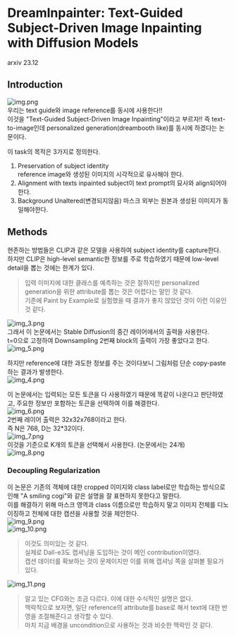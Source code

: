 DreamInpainter: Text-Guided Subject-Driven Image Inpainting with Diffusion Models
===
arxiv 23.12
 
## Introduction  
![img.png](img.png)  
우리는 text guide와 image reference를 동시에 사용한다!!  
이것을 "Text-Guided Subject-Driven Image Inpainting"이라고 부르자!!
즉 text-to-image인데 personalized generation(dreambooth like)를 동시에 하겠다는 논문이다.

이 task의 목적은 3가지로 정의한다.  
1. Preservation of subject identity  
    reference image와 생성된 이미지의 시각적으로 유사해야 한다.
2. Alignment with texts
    inpainted subject이 text prompt의 묘사와 align되어야 한다.
3. Background Unaltered(변경되지않음)
    마스크 외부는 원본과 생성된 이미지가 동일해야한다.                                 
  
  
## Methods  
현존하는 방법들은 CLIP과 같은 모델을 사용하여 subject identity를 capture한다.  
하지만 CLIP은 high-level semantic한 정보를 주로 학습하였기 때문에 low-level detail을 뽑는 것에는 한계가 있다.
> 입력 이미지에 대한 클래스를 예측하는 것은 잘하지만 personalized generation을 위한 attribute를 뽑는 것은 어렵다는 말인 것 같다.  
> 기존에 Paint by Example로 실험했을 때 결과가 좋지 않았던 것이 이런 이유인 것 같다.

![img_3.png](img_3.png)                     
그래서 이 논문에서는 Stable Diffusion의 중간 레이어에서의 출력을 사용한다.  
t=0으로 고정하여 Downsampling 2번째 block의 출력이 가장 좋았다고 한다.   
![img_5.png](img_5.png)   
  
하지만 reference에 대한 과도한 정보를 주는 것이다보니 그림처럼 단순 copy-paste하는 결과가 발생한다.  
![img_4.png](img_4.png)  
  
이 논문에서는 입력되는 모든 토큰을 다 사용하였기 때문에 똑같이 나온다고 판단하였고, 주요한 정보만 포함하는 토큰을 선택하여 이를 해결한다.  
![img_6.png](img_6.png)  
2번째 레이어 출력은 32x32x768이라고 한다.  
즉 N은 768, D는 32*32이다.  
![img_7.png](img_7.png)  
이것을 기준으로 K개의 토큰을 선택해서 사용한다. (논문에서는 24개)  
![img_8.png](img_8.png)  
  
  
### Decoupling Regularization  
이 논문은 기존의 객체에 대한 cropped 이미지와 class label로만 학습하는 방식으로 인해 "A smiling cogi"와 같은 설명을 잘 표현하지 못한다고 말한다.  
이를 해결하기 위해 마스크 영역과 class 이름으로만 학습하지 말고 이미지 전체를 디노이징하고 전체에 대한 캡션을 사용할 것을 제안한다.  
![img_9.png](img_9.png)  
![img_10.png](img_10.png)  
> 이것도 의미있는 것 같다.  
> 실제로 Dall-e3도 캡셔닝을 도입하는 것이 메인 contribution이였다.  
> 캡션 데이터를 확보하는 것이 문제이지만 이를 위해 캡셔닝 쪽을 살펴볼 필요가 있다.
 

![img_11.png](img_11.png)  
> 알고 있는 CFG와는 조금 다르다. 이에 대한 수식적인 설명은 없다.  
> 맥락적으로 보자면, 일단 reference의 attribute를 base로 해서 text에 대한 반영을 조절해준다고 생각할 수 있다.  
> 마치 지금 배경을 uncondition으로 사용하는 것과 비슷한 맥락인 것 같다.

